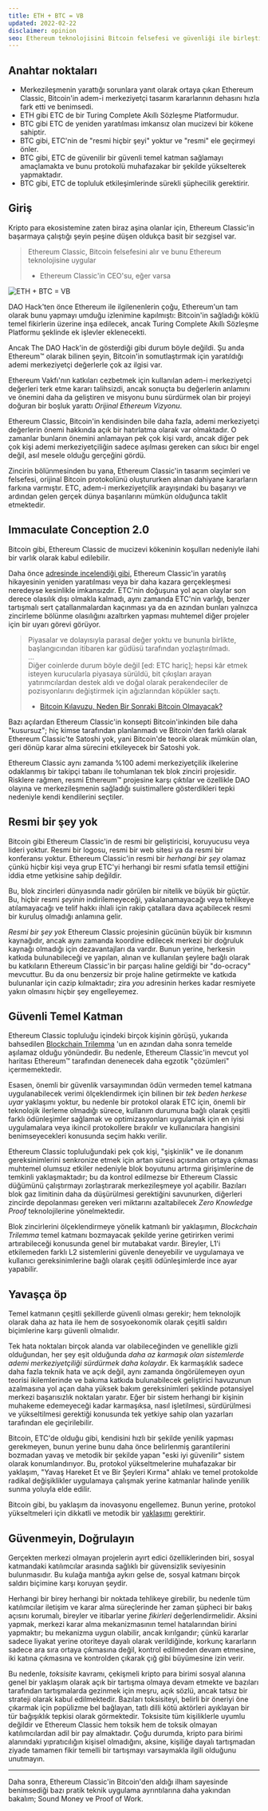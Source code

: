 ```yaml
---
title: ETH + BTC = VB
updated: 2022-02-22
disclaimer: opinion
seo: Ethereum teknolojisini Bitcoin felsefesi ve güvenliği ile birleştiren Ethereum Classic, gerçek anlamda merkezi olmayan bir Akıllı Sözleşme Platformu sunma konusunda tek başına durmaktadır.
---
```


## Anahtar noktaları

- Merkezileşmenin yarattığı sorunlara yanıt olarak ortaya çıkan Ethereum Classic, Bitcoin'in adem-i merkeziyetçi tasarım kararlarının dehasını hızla fark etti ve benimsedi.
- ETH gibi ETC de bir Turing Complete Akıllı Sözleşme Platformudur.
- BTC gibi ETC de yeniden yaratılması imkansız olan mucizevi bir kökene sahiptir.
- BTC gibi, ETC'nin de "resmi hiçbir şeyi" yoktur ve "resmi" ele geçirmeyi önler.
- BTC gibi, ETC de güvenilir bir güvenli temel katman sağlamayı amaçlamakta ve bunu protokolü muhafazakar bir şekilde yükselterek yapmaktadır.
- BTC gibi, ETC de topluluk etkileşimlerinde sürekli şüphecilik gerektirir.

## Giriş

Kripto para ekosistemine zaten biraz aşina olanlar için, Ethereum Classic'in başarmaya çalıştığı şeyin peşine düşen oldukça basit bir sezgisel var.

> Ethereum Classic, Bitcoin felsefesini alır ve bunu Ethereum teknolojisine uygular
> 
> - Ethereum Classic'in CEO'su, eğer varsa

![ETH + BTC = VB](./ethbtcetc.png)

DAO Hack'ten önce Ethereum ile ilgilenenlerin çoğu, Ethereum'un tam olarak bunu yapmayı umduğu izlenimine kapılmıştı: Bitcoin'in sağladığı köklü temel fikirlerin üzerine inşa edilecek, ancak Turing Complete Akıllı Sözleşme Platformu şeklinde ek işlevler eklenecekti.

Ancak The DAO Hack'in de gösterdiği gibi durum böyle değildi. Şu anda Ethereum™ olarak bilinen şeyin, Bitcoin'in somutlaştırmak için yaratıldığı ademi merkeziyetçi değerlerle çok az ilgisi var.

Ethereum Vakfı'nın katkıları cezbetmek için kullanılan adem-i merkeziyetçi değerleri terk etme kararı talihsizdi, ancak sonuçta bu değerlerin anlamını ve önemini daha da geliştiren ve misyonu bunu sürdürmek olan bir projeyi doğuran bir boşluk yarattı _Orijinal Ethereum Vizyonu_.

Ethereum Classic, Bitcoin'in kendisinden bile daha fazla, ademi merkeziyetçi değerlerin önemi hakkında açık bir hatırlatma olarak var olmaktadır. O zamanlar bunların önemini anlamayan pek çok kişi vardı, ancak diğer pek çok kişi ademi merkeziyetçiliğin sadece aşılması gereken can sıkıcı bir engel değil, asıl mesele olduğu gerçeğini gördü.

Zincirin bölünmesinden bu yana, Ethereum Classic'in tasarım seçimleri ve felsefesi, orijinal Bitcoin protokolünü oluştururken alınan dahiyane kararların farkına varmıştır. ETC, adem-i merkeziyetçilik arayışındaki bu başarıyı ve ardından gelen gerçek dünya başarılarını mümkün olduğunca taklit etmektedir.

## Immaculate Conception 2.0

Bitcoin gibi, Ethereum Classic de mucizevi kökeninin koşulları nedeniyle ilahi bir varlık olarak kabul edilebilir.

Daha önce [adresinde incelendiği gibi](/why-classic/genesis#the-immaculate-conception), Ethereum Classic'in yaratılış hikayesinin yeniden yaratılması veya bir daha kazara gerçekleşmesi neredeyse kesinlikle imkansızdır. ETC'nin doğuşuna yol açan olaylar son derece olasılık dışı olmakla kalmadı, aynı zamanda ETC'nin varlığı, benzer tartışmalı sert çatallanmalardan kaçınması ya da en azından bunları yalnızca zincirleme bölünme olasılığını azaltırken yapması muhtemel diğer projeler için bir uyarı görevi görüyor.

> Piyasalar ve dolayısıyla parasal değer yoktu ve bununla birlikte, başlangıcından itibaren kar güdüsü tarafından yozlaştırılmadı.  
> ...  
> Diğer coinlerde durum böyle değil [ed: ETC hariç]; hepsi kâr etmek isteyen kurucularla piyasaya sürüldü, bit çıkışları arayan yatırımcılardan destek aldı ve doğal olarak perakendeciler de pozisyonlarını değiştirmek için ağızlarından köpükler saçtı.
> 
> - [Bitcoin Kılavuzu, Neden Bir Sonraki Bitcoin Olmayacak?](https://thebitcoinmanual.com/articles/why-there-wont-be-a-next-bitcoin/)

Bazı açılardan Ethereum Classic'in konsepti Bitcoin'inkinden bile daha "kusursuz"; hiç kimse tarafından planlanmadı ve Bitcoin'den farklı olarak Ethereum Classic'te Satoshi yok, yani Bitcoin'de teorik olarak mümkün olan, geri dönüp karar alma sürecini etkileyecek bir Satoshi yok.

Ethereum Classic aynı zamanda %100 ademi merkeziyetçilik ilkelerine odaklanmış bir takipçi tabanı ile tohumlanan tek blok zinciri projesidir. Risklere rağmen, resmi Ethereum™ projesine karşı çıktılar ve özellikle DAO olayına ve merkezileşmenin sağladığı suistimallere gösterdikleri tepki nedeniyle kendi kendilerini seçtiler.

## Resmi bir şey yok

Bitcoin gibi Ethereum Classic'in de resmi bir geliştiricisi, koruyucusu veya lideri yoktur. Resmi bir logosu, resmi bir web sitesi ya da resmi bir konferansı yoktur. Ethereum Classic'in resmi bir _herhangi bir şey_ olamaz çünkü hiçbir kişi veya grup ETC'yi herhangi bir resmi sıfatla temsil ettiğini iddia etme yetkisine sahip değildir.

Bu, blok zincirleri dünyasında nadir görülen bir nitelik ve büyük bir güçtür. Bu, hiçbir resmi _şeyinin_ indirilemeyeceği, yakalanamayacağı veya tehlikeye atılamayacağı ve telif hakkı ihlali için rakip çatallara dava açabilecek resmi bir kuruluş olmadığı anlamına gelir.

_Resmi bir şey yok_ Ethereum Classic projesinin gücünün büyük bir kısmının kaynağıdır, ancak aynı zamanda koordine edilecek merkezi bir doğruluk kaynağı olmadığı için dezavantajları da vardır. Bunun yerine, herkesin katkıda bulunabileceği ve yapılan, alınan ve kullanılan şeylere bağlı olarak bu katkıların Ethereum Classic'in bir parçası haline geldiği bir "do-ocracy" mevcuttur. Bu da onu benzersiz bir proje haline getirmekte ve katkıda bulunanlar için cazip kılmaktadır; zira _you_ adresinin herkes kadar resmiyete yakın olmasını hiçbir şey engelleyemez.

## Güvenli Temel Katman

Ethereum Classic topluluğu içindeki birçok kişinin görüşü, yukarıda bahsedilen [Blockchain Trilemma](/why-classic/decentralism#the-blockchain-trilemma) 'un en azından daha sonra temelde aşılamaz olduğu yönündedir. Bu nedenle, Ethereum Classic'in mevcut yol haritası Ethereum™ tarafından denenecek daha egzotik "çözümleri" içermemektedir.

Esasen, önemli bir güvenlik varsayımından ödün vermeden temel katmana uygulanabilecek verimi ölçeklendirmek için bilinen bir _tek beden herkese uyar_ yaklaşımı yoktur, bu nedenle bir protokol olarak ETC için, önemli bir teknolojik ilerleme olmadığı sürece, kullanım durumuna bağlı olarak çeşitli farklı ödünleşimler sağlamak ve optimizasyonları uygulamak için en iyisi uygulamalara veya ikincil protokollere bırakılır ve kullanıcılara hangisini benimseyecekleri konusunda seçim hakkı verilir.

Ethereum Classic topluluğundaki pek çok kişi, "şişkinlik" ve ile donanım gereksinimlerini senkronize etmek için artan süresi açısından ortaya çıkması muhtemel olumsuz etkiler nedeniyle blok boyutunu artırma girişimlerine de temkinli yaklaşmaktadır; bu da kontrol edilmezse bir Ethereum Classic düğümünü çalıştırmayı zorlaştırarak merkezileşmeye yol açabilir. Bazıları blok gaz limitinin daha da düşürülmesi gerektiğini savunurken, diğerleri zincirde depolanması gereken veri miktarını azaltabilecek _Zero Knowledge Proof_ teknolojilerine yönelmektedir.

Blok zincirlerini ölçeklendirmeye yönelik katmanlı bir yaklaşımın, _Blockchain Trilemma_ temel katmanı bozmayacak şekilde yerine getirirken verimi artırabileceği konusunda genel bir mutabakat vardır. Bireyler, L1'i etkilemeden farklı L2 sistemlerini güvenle deneyebilir ve uygulamaya ve kullanıcı gereksinimlerine bağlı olarak çeşitli ödünleşimlerde ince ayar yapabilir.

## Yavaşça öp

Temel katmanın çeşitli şekillerde güvenli olması gerekir; hem teknolojik olarak daha az hata ile hem de sosyoekonomik olarak çeşitli saldırı biçimlerine karşı güvenli olmalıdır.

Tek hata noktaları birçok alanda var olabileceğinden ve genellikle gizli olduğundan, her şey eşit olduğunda _daha az karmaşık olan sistemlerde ademi merkeziyetçiliği sürdürmek daha kolaydır_. Ek karmaşıklık sadece daha fazla teknik hata ve açık değil, aynı zamanda öngörülemeyen oyun teorisi ikilemlerinde ve bakıma katkıda bulunabilecek geliştirici havuzunun azalmasına yol açan daha yüksek bakım gereksinimleri şeklinde potansiyel merkezi başarısızlık noktaları yaratır. Eğer bir sistem herhangi bir kişinin muhakeme edemeyeceği kadar karmaşıksa, nasıl işletilmesi, sürdürülmesi ve yükseltilmesi gerektiği konusunda tek yetkiye sahip olan yazarları tarafından ele geçirilebilir.

Bitcoin, ETC'de olduğu gibi, kendisini hızlı bir şekilde yenilik yapması gerekmeyen, bunun yerine bunu daha önce belirlenmiş garantilerini bozmadan yavaş ve metodik bir şekilde yapan "eski iyi güvenilir" sistem olarak konumlandırıyor. Bu, protokol yükseltmelerine muhafazakar bir yaklaşım, "Yavaş Hareket Et ve Bir Şeyleri Kırma" ahlakı ve temel protokolde radikal değişiklikler uygulamaya çalışmak yerine katmanlar halinde yenilik sunma yoluyla elde edilir.

Bitcoin gibi, bu yaklaşım da inovasyonu engellemez. Bunun yerine, protokol yükseltmeleri için dikkatli ve metodik bir [yaklaşımı](/knowledge/future#upgrade-process) gerektirir.

## Güvenmeyin, Doğrulayın

Gerçekten merkezi olmayan projelerin ayırt edici özelliklerinden biri, sosyal katmandaki katılımcılar arasında sağlıklı bir güvensizlik seviyesinin bulunmasıdır. Bu kulağa mantığa aykırı gelse de, sosyal katmanı birçok saldırı biçimine karşı koruyan şeydir.

Herhangi bir birey herhangi bir noktada tehlikeye girebilir, bu nedenle tüm katılımcılar iletişim ve karar alma süreçlerinde her zaman şüpheci bir bakış açısını korumalı, bireyler ve itibarlar yerine _fikirleri_ değerlendirmelidir. Aksini yapmak, merkezi karar alma mekanizmasının temel hatalarından birini yapmaktır; bu mekanizma uygun olabilir, ancak kırılgandır; çünkü kararlar sadece liyakat yerine otoriteye dayalı olarak verildiğinde, korkunç kararların sadece ara sıra ortaya çıkmasına değil, kontrol edilmeden devam etmesine, iki katına çıkmasına ve kontrolden çıkarak çığ gibi büyümesine izin verir.

Bu nedenle, *toksisite* kavramı, çekişmeli kripto para birimi sosyal alanına genel bir yaklaşım olarak açık bir tartışma olmaya devam etmekte ve bazıları tarafından tartışmalarda gezinmek için meşru, açık sözlü, ancak tatsız bir strateji olarak kabul edilmektedir. Bazıları toksisiteyi, belirli bir öneriyi öne çıkarmak için popülizme bel bağlayan, tatlı dilli kötü aktörleri ayıklayan bir tür bağışıklık tepkisi olarak görmektedir. Toksisite tüm kişiliklerle uyumlu değildir ve Ethereum Classic hem toksik hem de toksik olmayan katılımcılardan adil bir pay almaktadır. Çoğu durumda, kripto para birimi alanındaki yıpratıcılığın kişisel olmadığını, aksine, kişiliğe dayalı tartışmadan ziyade tamamen fikir temelli bir tartışmayı varsaymakla ilgili olduğunu unutmayın.

---

Daha sonra, Ethereum Classic'in Bitcoin'den aldığı ilham sayesinde benimsediği bazı pratik teknik uygulama ayrıntılarına daha yakından bakalım; Sound Money ve Proof of Work.
